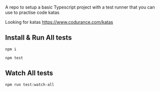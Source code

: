 A repo to setup a basic Typescript project with a test runner that you can use to practise code katas

Looking for katas https://www.codurance.com/katas

## Install & Run All tests
`npm i`

`npm test`


## Watch All tests

`npm run test:watch-all`
